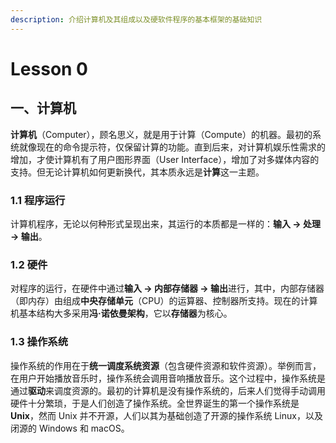```yaml
---
description: 介绍计算机及其组成以及硬软件程序的基本框架的基础知识
---
```


# Lesson 0

## 一、计算机

**计算机**（Computer），顾名思义，就是用于计算（Compute）的机器。最初的系统就像现在的命令提示符，仅保留计算的功能。直到后来，对计算机娱乐性需求的增加，才使计算机有了用户图形界面（User Interface），增加了对多媒体内容的支持。但无论计算机如何更新换代，其本质永远是**计算**这一主题。

### 1.1 程序运行

计算机程序，无论以何种形式呈现出来，其运行的本质都是一样的：**输入 → 处理 → 输出**。

### 1.2 硬件

对程序的运行，在硬件中通过**输入 → 内部存储器 → 输出**进行，其中，内部存储器（即内存）由组成**中央存储单元**（CPU）的运算器、控制器所支持。现在的计算机基本结构大多采用**冯·诺依曼架构**，它以**存储器**为核心。

### 1.3 操作系统

操作系统的作用在于**统一调度系统资源**（包含硬件资源和软件资源）。举例而言，在用户开始播放音乐时，操作系统会调用音响播放音乐。这个过程中，操作系统是通过**驱动**来调度资源的。最初的计算机是没有操作系统的，后来人们觉得手动调用硬件十分繁琐，于是人们创造了操作系统。全世界诞生的第一个操作系统是 **Unix**，然而 Unix 并不开源，人们以其为基础创造了开源的操作系统 Linux，以及闭源的 Windows 和 macOS。
